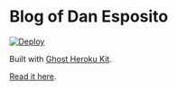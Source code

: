 Blog of Dan Esposito
====================

[![Deploy](https://www.herokucdn.com/deploy/button.png)](https://heroku.com/deploy)


Built with [Ghost Heroku Kit](https://github.com/joeyespo/ghost-heroku-kit).

[Read it here](http://danespo.herokuapp.com/).
